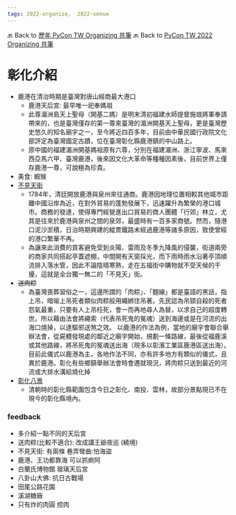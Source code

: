 ```yaml
---
tags: 2022-organize,  2022-venue
---
```


🔙 Back to [歷年 PyCon TW Organizing 共筆](/ryPr7SFyP/%2FHM5mHCFKQCu7-W5ea8ITcw%3Fview)
🔙 Back to [PyCon TW 2022 Organizing 共筆](/F4qRbwIsQXWH5B6cZ6Pzyw)

# 彰化介紹
- 鹿港在清治時期是臺灣對唐山經商最大港口
    - 鹿港天后宮: 最早唯一祀奉媽祖
    - 此尊湄洲島天上聖母（開基二媽）是明末清初福建水師提督施琅將軍奉請帶來的，也是臺灣僅存的第一尊來臺灣的湄洲開基天上聖母，更是臺灣歷史悠久的知名廟宇之一，至今將近四百多年，目前由中華民國行政院文化部評定為臺灣國定古蹟，位在臺灣彰化縣鹿港鎮的中山路上。
    - 原中國的福建湄洲開基媽祖原有六尊，分別在福建湄洲、浙江寧波、馬來西亞馬六甲、臺灣鹿港，後來因文化大革命等種種因素後，目前世界上僅存鹿港一尊，可說極為珍貴。
- 美食: 蝦猴
- [不見天街](https://upload.wikimedia.org/wikipedia/commons/thumb/5/55/Roofed_walkway_lukan1900.jpg/330px-Roofed_walkway_lukan1900.jpg)
    - 1784年，清廷開放鹿港與泉州來往通商。鹿港因地理位置相較其他城市距離中國沿岸為近，在對外貿易的蓬勃發展下，迅速躍升為繁榮的港口城市。商務的發達，使得專門經營進出口貿易的商人團體「行郊」林立，尤其是往來於鹿港與泉州之間的泉郊，最盛時有一百多家商號。然而，隨港口泥沙淤積，日治時期興建的縱貫鐵路未經過鹿港等諸多原因，致使曾經的港口繁華不再。
    - 為讓來此消費的買客避免受到炎陽、雷雨及冬季九降風的侵襲，街道兩旁的商家共同搭起亭蓋遮棚，中間開有天窗採光，而下雨時雨水沿著亭頂順流排入落水管，因此不論陰晴寒熱，走在五福街中購物就不受天候的干擾，這就是全台獨一無二的「不見天」街。
- ~~送肉粽~~
    - 為臺灣喪葬習俗之一，這邊所謂的「肉粽」、「麵線」都是臺語的黑話，指上吊，暗喻上吊死者類似肉粽般用繩綁住吊著。先民認為吊頸自殺的死者怨氣最重，只要有人上吊枉死，會一而再地尋人為替，以求自己的超度轉世。所以藉由法會將繩索（代表吊死鬼的冤魂）送到海邊或是在河流的出海口燒掉，以達驅邪送煞之效。
以鹿港的作法為例，當地的廟宇會聯合舉辦法會，從屍體發現處的鄰近之廟宇開始，規劃一條路線，最後從福鹿溪或其他路線，將吊死鬼的冤魂送出海（現多以彰濱工業區鹿港區送出海）。目前此儀式以鹿港為主，各地作法不同，亦有許多地方有類似的儀式，且異於鹿港。彰化有些鄉鎮舉辦法會時會遷就現況，將肉粽只送到最近的河流或大排水溝給燒化掉
- [彰化八景]([彰化八景](https://zh.m.wikipedia.org/zh-tw/%E5%BD%B0%E5%8C%96%E5%85%AB%E6%99%AF))
    - 清朝時的彰化縣範圍包含今日之彰化、南投、雲林，故部分景點現已不在現今的彰化縣境內。

### feedback
- 多介紹一點不同的天后宮
- 送肉粽(比較不適合): 改成講王爺夜巡 (繞境)
- 不見天街: 有兩條 巷弄彎曲:怕海盜
- 鹿港、王功都靠海 可以抓痾阿
- 白蘭氏博物館 玻璃天后宮
- 八卦山大佛: 抗日古戰場
- 田尾公路花園
- 溪湖糖廠
- 只有炸的肉圓 控肉